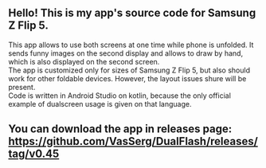 ## Hello! This is my app's source code for Samsung Z Flip 5.  
  
This app allows to use both screens at one time while phone is unfolded. It sends funny images on the second display and allows to draw by hand, which is also displayed on the second screen.  
The app is customized only for sizes of Samsung Z Flip 5, but also should work for other foldable devices. However, the layout issues shure will be present.  
Code is written in Android Studio on kotlin, because the only official example of dualscreen usage is given on that language.
  
## You can download the app in releases page: https://github.com/VasSerg/DualFlash/releases/tag/v0.45
